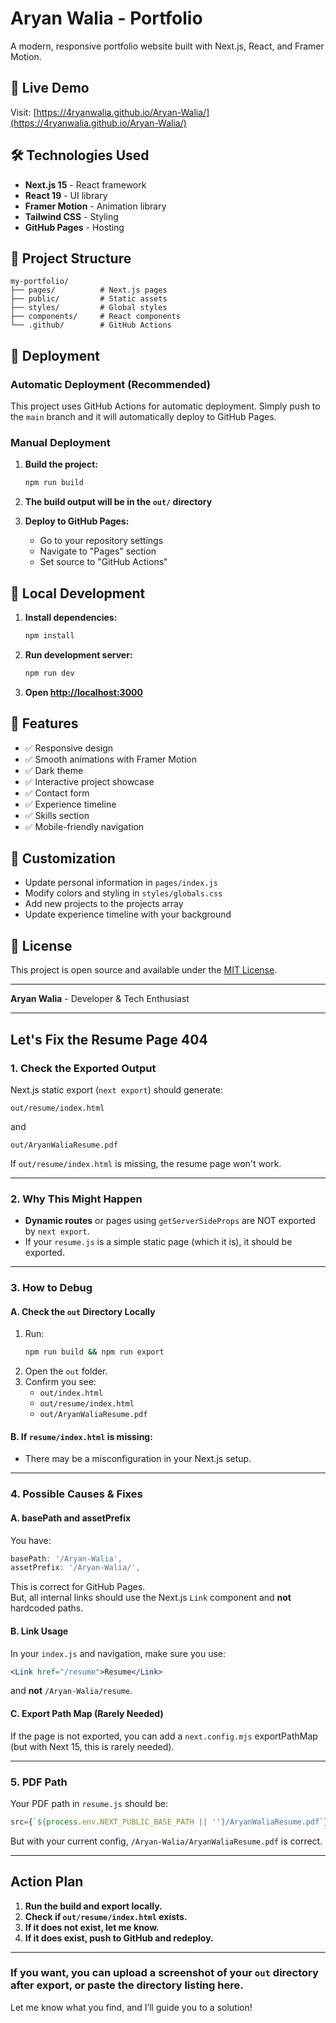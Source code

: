 # Aryan Walia - Portfolio

A modern, responsive portfolio website built with Next.js, React, and Framer Motion.

## 🚀 Live Demo

Visit: [https://4ryanwalia.github.io/Aryan-Walia/](https://4ryanwalia.github.io/Aryan-Walia/)

## 🛠️ Technologies Used

- **Next.js 15** - React framework
- **React 19** - UI library
- **Framer Motion** - Animation library
- **Tailwind CSS** - Styling
- **GitHub Pages** - Hosting

## 📁 Project Structure

```
my-portfolio/
├── pages/          # Next.js pages
├── public/         # Static assets
├── styles/         # Global styles
├── components/     # React components
└── .github/        # GitHub Actions
```

## 🚀 Deployment

### Automatic Deployment (Recommended)

This project uses GitHub Actions for automatic deployment. Simply push to the `main` branch and it will automatically deploy to GitHub Pages.

### Manual Deployment

1. **Build the project:**
   ```bash
   npm run build
   ```

2. **The build output will be in the `out/` directory**

3. **Deploy to GitHub Pages:**
   - Go to your repository settings
   - Navigate to "Pages" section
   - Set source to "GitHub Actions"

## 🔧 Local Development

1. **Install dependencies:**
   ```bash
   npm install
   ```

2. **Run development server:**
   ```bash
   npm run dev
   ```

3. **Open [http://localhost:3000](http://localhost:3000)**

## 📝 Features

- ✅ Responsive design
- ✅ Smooth animations with Framer Motion
- ✅ Dark theme
- ✅ Interactive project showcase
- ✅ Contact form
- ✅ Experience timeline
- ✅ Skills section
- ✅ Mobile-friendly navigation

## 🎨 Customization

- Update personal information in `pages/index.js`
- Modify colors and styling in `styles/globals.css`
- Add new projects to the projects array
- Update experience timeline with your background

## 📄 License

This project is open source and available under the [MIT License](LICENSE).

---

**Aryan Walia** - Developer & Tech Enthusiast 

---

## Let's Fix the Resume Page 404

### 1. **Check the Exported Output**

Next.js static export (`next export`) should generate:
```
out/resume/index.html
```
and
```
out/AryanWaliaResume.pdf
```
If `out/resume/index.html` is missing, the resume page won't work.

---

### 2. **Why This Might Happen**

- **Dynamic routes** or pages using `getServerSideProps` are NOT exported by `next export`.
- If your `resume.js` is a simple static page (which it is), it should be exported.

---

### 3. **How to Debug**

#### **A. Check the `out` Directory Locally**
1. Run:
   ```sh
   npm run build && npm run export
   ```
2. Open the `out` folder.
3. Confirm you see:
   - `out/index.html`
   - `out/resume/index.html`
   - `out/AryanWaliaResume.pdf`

#### **B. If `resume/index.html` is missing:**
- There may be a misconfiguration in your Next.js setup.

---

### 4. **Possible Causes & Fixes**

#### **A. basePath and assetPrefix**
You have:
```js
basePath: '/Aryan-Walia',
assetPrefix: '/Aryan-Walia/',
```
This is correct for GitHub Pages.  
But, all internal links should use the Next.js `Link` component and **not** hardcoded paths.

#### **B. Link Usage**
In your `index.js` and navigation, make sure you use:
```jsx
<Link href="/resume">Resume</Link>
```
and **not** `/Aryan-Walia/resume`.

#### **C. Export Path Map (Rarely Needed)**
If the page is not exported, you can add a `next.config.mjs` exportPathMap (but with Next 15, this is rarely needed).

---

### 5. **PDF Path**
Your PDF path in `resume.js` should be:
```js
src={`${process.env.NEXT_PUBLIC_BASE_PATH || ''}/AryanWaliaResume.pdf`}
```
But with your current config, `/Aryan-Walia/AryanWaliaResume.pdf` is correct.

---

## **Action Plan**

1. **Run the build and export locally.**
2. **Check if `out/resume/index.html` exists.**
3. **If it does not exist, let me know.**
4. **If it does exist, push to GitHub and redeploy.**

---

### **If you want, you can upload a screenshot of your `out` directory after export, or paste the directory listing here.**

Let me know what you find, and I’ll guide you to a solution! 